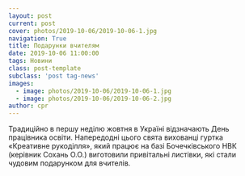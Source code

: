 ```yaml
---
layout: post
current: post
cover: photos/2019-10-06/2019-10-06-1.jpg
navigation: True
title: Подарунки вчителям
date: 2019-10-06 11:00:00
tags: Новини
class: post-template
subclass: 'post tag-news'
images:
  - image: photos/2019-10-06/2019-10-06-1.jpg
  - image: photos/2019-10-06/2019-10-06-2.jpg
author: cpr
---
```


Традиційно в першу неділю жовтня в Україні відзначають День працівника освіти. Напередодні цього свята вихованці гуртка «Креативне рукоділля», який працює на базі Бочечківського НВК (керівник Сохань О.О.) виготовили привітальні листівки, які стали чудовим подарунком для вчителів.
